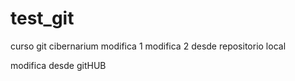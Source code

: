 # test_git

curso git cibernarium
modifica 1
modifica 2 desde repositorio local

modifica desde gitHUB
